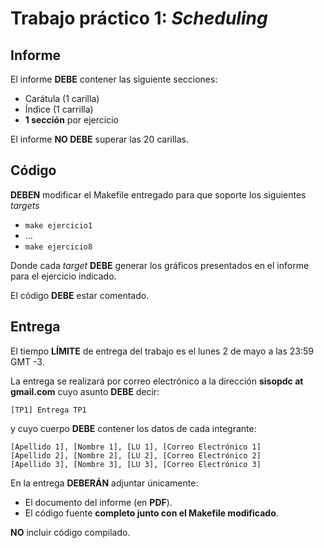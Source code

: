 Trabajo práctico 1: _Scheduling_
================================

Informe
-------

El informe **DEBE** contener las siguiente secciones:

* Carátula (1 carilla)
* Índice (1 carrilla)
* **1 sección** por ejercicio

El informe **NO DEBE** superar las 20 carillas.

Código
------

**DEBEN** modificar el Makefile entregado para que soporte los siguientes _targets_

* `make ejercicio1`
* ...
* `make ejercicio8`

Donde cada _target_ **DEBE** generar los gráficos presentados en el informe para el ejercicio indicado.

El código **DEBE** estar comentado.

Entrega
-------

El tiempo **LÍMITE** de entrega del trabajo es el lunes 2 de mayo a las 23:59 GMT -3.

La entrega se realizará por correo electrónico a la dirección **sisopdc at gmail.com** cuyo asunto **DEBE** decir:

    [TP1] Entrega TP1

y cuyo cuerpo **DEBE** contener los datos de cada integrante:

    [Apellido 1], [Nombre 1], [LU 1], [Correo Electrónico 1]
    [Apellido 2], [Nombre 2], [LU 2], [Correo Electrónico 2]
    [Apellido 3], [Nombre 3], [LU 3], [Correo Electrónico 3]

En la entrega **DEBERÁN** adjuntar únicamente:

* El documento del informe (en **PDF**).
* El código fuente **completo junto con el Makefile modificado**.

**NO** incluir código compilado.
